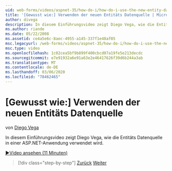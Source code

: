 ```yaml
---
uid: web-forms/videos/aspnet-35/how-do-i/how-do-i-use-the-new-entity-data-source
title: '[Gewusst wie:] Verwenden der neuen Entitäts Datenquelle | Microsoft-Dokumentation'
author: divega
description: In diesem Einführungsvideo zeigt Diego Vega, wie die Entitäts Datenquelle in einer ASP.NET-Anwendung verwendet wird.
ms.author: riande
ms.date: 05/22/2008
ms.assetid: ce4a5e6c-8aec-4955-a145-337f1e48af05
msc.legacyurl: /web-forms/videos/aspnet-35/how-do-i/how-do-i-use-the-new-entity-data-source
msc.type: video
ms.openlocfilehash: 1c02cea5bf9b899f400cbcd07a19fe5e213decdc
ms.sourcegitcommit: e7e91932a6e91a63e2e46417626f39d6b244a3ab
ms.translationtype: MT
ms.contentlocale: de-DE
ms.lasthandoff: 03/06/2020
ms.locfileid: "78462465"
---
```

# <a name="how-do-i-use-the-new-entity-data-source"></a>[Gewusst wie:] Verwenden der neuen Entitäts Datenquelle

von [Diego Vega](https://github.com/divega)

In diesem Einführungsvideo zeigt Diego Vega, wie die Entitäts Datenquelle in einer ASP.NET-Anwendung verwendet wird.

[&#9654;Video ansehen (11 Minuten)](https://channel9.msdn.com/Blogs/ASP-NET-Site-Videos/how-do-i-use-the-new-entity-data-source)

> [!div class="step-by-step"]
> [Zurück](how-do-i-get-started-with-the-entity-framework.md)
> [Weiter](how-do-i-serialize-a-graph-with-the-entity-framework.md)
